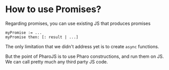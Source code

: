 # How to use Promises?

Regarding promises, you can use existing JS that produces promises  

```
myPromise := ...  
myPromise then: [: result | ...]
```

The only limitation that we didn't address yet is to create `async` functions.

But the point of PharoJS is to use Pharo constructions, and run them on JS. We can call pretty much any third party JS code.